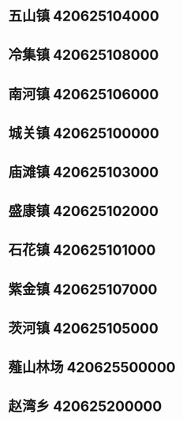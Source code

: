 # 五山镇 420625104000
# 冷集镇 420625108000
# 南河镇 420625106000
# 城关镇 420625100000
# 庙滩镇 420625103000
# 盛康镇 420625102000
# 石花镇 420625101000
# 紫金镇 420625107000
# 茨河镇 420625105000
# 薤山林场 420625500000
# 赵湾乡 420625200000
